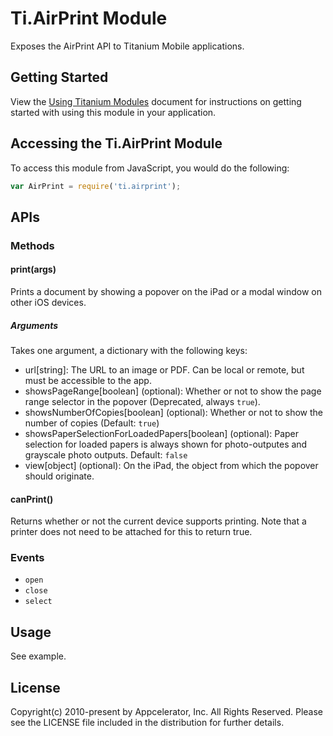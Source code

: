 # Ti.AirPrint Module

Exposes the AirPrint API to Titanium Mobile applications.

## Getting Started

View the [Using Titanium Modules](http://docs.appcelerator.com/titanium/latest/#!/guide/Using_Titanium_Modules) document for instructions on getting
started with using this module in your application.

## Accessing the Ti.AirPrint Module

To access this module from JavaScript, you would do the following:

```js
var AirPrint = require('ti.airprint');
```

## APIs

### Methods

#### print(args)

Prints a document by showing a popover on the iPad or a modal window on other iOS devices.

##### Arguments

Takes one argument, a dictionary with the following keys:

* url[string]: The URL to an image or PDF. Can be local or remote, but must be accessible to the app.
* showsPageRange[boolean] (optional): Whether or not to show the page range selector in the popover (Deprecated, always `true`).
* showsNumberOfCopies[boolean] (optional): Whether or not to show the number of copies (Default: `true`)
* showsPaperSelectionForLoadedPapers[boolean] (optional): Paper selection for loaded papers is always shown for photo-outputes and grayscale photo outputs. Default: `false`
* view[object] (optional): On the iPad, the object from which the popover should originate.

#### canPrint()

Returns whether or not the current device supports printing. Note that a printer does not need to be attached for this to return true.

### Events

- `open`
- `close`
- `select`

## Usage

See example.

## License

Copyright(c) 2010-present by Appcelerator, Inc. All Rights Reserved. Please see the LICENSE file included in the distribution for further details.
